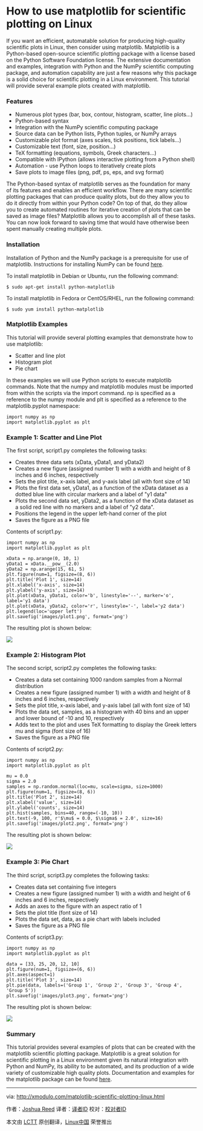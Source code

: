 How to use matplotlib for scientific plotting on Linux
================================================================================
If you want an efficient, automatable solution for producing high-quality scientific plots in Linux, then consider using matplotlib. Matplotlib is a Python-based open-source scientific plotting package with a license based on the Python Software Foundation license. The extensive documentation and examples, integration with Python and the NumPy scientific computing package, and automation capability are just a few reasons why this package is a solid choice for scientific plotting in a Linux environment. This tutorial will provide several example plots created with matplotlib.

### Features ###

- Numerous plot types (bar, box, contour, histogram, scatter, line plots...)
- Python-based syntax
- Integration with the NumPy scientific computing package
- Source data can be Python lists, Python tuples, or NumPy arrays
- Customizable plot format (axes scales, tick positions, tick labels...)
- Customizable text (font, size, position...)
- TeX formatting (equations, symbols, Greek characters...)
- Compatible with IPython (allows interactive plotting from a Python shell)
- Automation - use Python loops to iteratively create plots
- Save plots to image files (png, pdf, ps, eps, and svg format)

The Python-based syntax of matplotlib serves as the foundation for many of its features and enables an efficient workflow. There are many scientific plotting packages that can produce quality plots, but do they allow you to do it directly from within your Python code? On top of that, do they allow you to create automated routines for iterative creation of plots that can be saved as image files? Matplotlib allows you to accomplish all of these tasks. You can now look forward to saving time that would have otherwise been spent manually creating multiple plots.

### Installation ###

Installation of Python and the NumPy package is a prerequisite for use of matplotlib. Instructions for installing NumPy can be found [here][1].

To install matplotlib in Debian or Ubuntu, run the following command:

    $ sudo apt-get install python-matplotlib 

To install matplotlib in Fedora or CentOS/RHEL, run the following command:

    $ sudo yum install python-matplotlib 

### Matplotlib Examples ###

This tutorial will provide several plotting examples that demonstrate how to use matplotlib:

- Scatter and line plot
- Histogram plot
- Pie chart

In these examples we will use Python scripts to execute matplotlib commands. Note that the numpy and matplotlib modules must be imported from within the scripts via the import command. np is specified as a reference to the numpy module and plt is specified as a reference to the matplotlib.pyplot namespace:

    import numpy as np
    import matplotlib.pyplot as plt

### Example 1: Scatter and Line Plot ###

The first script, script1.py completes the following tasks:

- Creates three data sets (xData, yData1, and yData2)
- Creates a new figure (assigned number 1) with a width and height of 8 inches and 6 inches, respectively
- Sets the plot title, x-axis label, and y-axis label (all with font size of 14)
- Plots the first data set, yData1, as a function of the xData dataset as a dotted blue line with circular markers and a label of "y1 data"
- Plots the second data set, yData2, as a function of the xData dataset as a solid red line with no markers and a label of "y2 data".
- Positions the legend in the upper left-hand corner of the plot
- Saves the figure as a PNG file

Contents of script1.py:

    import numpy as np
    import matplotlib.pyplot as plt
     
    xData = np.arange(0, 10, 1)
    yData1 = xData.__pow__(2.0)
    yData2 = np.arange(15, 61, 5)
    plt.figure(num=1, figsize=(8, 6))
    plt.title('Plot 1', size=14)
    plt.xlabel('x-axis', size=14)
    plt.ylabel('y-axis', size=14)
    plt.plot(xData, yData1, color='b', linestyle='--', marker='o', label='y1 data')
    plt.plot(xData, yData2, color='r', linestyle='-', label='y2 data')
    plt.legend(loc='upper left')
    plt.savefig('images/plot1.png', format='png')

The resulting plot is shown below:

![](https://farm8.staticflickr.com/7529/15927002365_f5ae11cf02_z.jpg)

### Example 2: Histogram Plot ###

The second script, script2.py completes the following tasks:

- Creates a data set containing 1000 random samples from a Normal distribution
- Creates a new figure (assigned number 1) with a width and height of 8 inches and 6 inches, respectively
- Sets the plot title, x-axis label, and y-axis label (all with font size of 14)
- Plots the data set, samples, as a histogram with 40 bins and an upper and lower bound of -10 and 10, respectively
- Adds text to the plot and uses TeX formatting to display the Greek letters mu and sigma (font size of 16)
- Saves the figure as a PNG file

Contents of script2.py:

    import numpy as np
    import matplotlib.pyplot as plt
     
    mu = 0.0
    sigma = 2.0
    samples = np.random.normal(loc=mu, scale=sigma, size=1000)
    plt.figure(num=1, figsize=(8, 6))
    plt.title('Plot 2', size=14)
    plt.xlabel('value', size=14)
    plt.ylabel('counts', size=14)
    plt.hist(samples, bins=40, range=(-10, 10))
    plt.text(-9, 100, r'$\mu$ = 0.0, $\sigma$ = 2.0', size=16)
    plt.savefig('images/plot2.png', format='png')

The resulting plot is shown below:

![](https://farm8.staticflickr.com/7531/15304765024_1cc271b6e0_z.jpg)

### Example 3: Pie Chart ###

The third script, script3.py completes the following tasks:

- Creates data set containing five integers
- Creates a new figure (assigned number 1) with a width and height of 6 inches and 6 inches, respectively
- Adds an axes to the figure with an aspect ratio of 1
- Sets the plot title (font size of 14)
- Plots the data set, data, as a pie chart with labels included
- Saves the figure as a PNG file

Contents of script3.py:

    import numpy as np
    import matplotlib.pyplot as plt
     
    data = [33, 25, 20, 12, 10]
    plt.figure(num=1, figsize=(6, 6))
    plt.axes(aspect=1)
    plt.title('Plot 3', size=14)
    plt.pie(data, labels=('Group 1', 'Group 2', 'Group 3', 'Group 4', 'Group 5'))
    plt.savefig('images/plot3.png', format='png')

The resulting plot is shown below:

![](https://farm8.staticflickr.com/7504/15926356092_7c3e5217aa_z.jpg)

### Summary ###

This tutorial provides several examples of plots that can be created with the matplotlib scientific plotting package. Matplotlib is a great solution for scientific plotting in a Linux environment given its natural integration with Python and NumPy, its ability to be automated, and its production of a wide variety of customizable high quality plots. Documentation and examples for the matplotlib package can be found [here][2].

--------------------------------------------------------------------------------

via: http://xmodulo.com/matplotlib-scientific-plotting-linux.html

作者：[Joshua Reed][a]
译者：[译者ID](https://github.com/译者ID)
校对：[校对者ID](https://github.com/校对者ID)

本文由 [LCTT](https://github.com/LCTT/TranslateProject) 原创翻译，[Linux中国](http://linux.cn/) 荣誉推出

[a]:http://xmodulo.com/author/joshua
[1]:http://xmodulo.com/numpy-scientific-computing-linux.html
[2]:http://matplotlib.org/